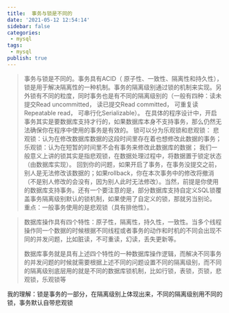```yaml
---
title:  事务与锁是不同的
date: '2021-05-12 12:54:14'
sidebar: false
categories:
 - mysql
tags:
 - mysql
publish: true
---
```



>
> 事务与锁是不同的。事务具有ACID（
> 原子性、一致性、隔离性和持久性），锁是用于解决隔离性的一种机制。事务的隔离级别通过锁的机制来实现。另外锁有不同的粒度，同时事务也是有不同的隔离级别的（一般有四种：读未提交Read uncommitted，
> 读已提交Read committed，
> 可重复读Repeatable read，
> 可串行化Serializable）。
> 在具体的程序设计中，开启事务其实是要数据库支持才行的，如果数据库本身不支持事务，那么仍然无法确保你在程序中使用的事务是有效的。
> 锁可以分为乐观锁和悲观锁：
> 悲观锁：认为在修改数据库数据的这段时间里存在着也想修改此数据的事务；
> 乐观锁：认为在短暂的时间里不会有事务来修改此数据库的数据；
> 我们一般意义上讲的锁其实是指悲观锁，在数据处理过程中，将数据置于锁定状态（由数据库实现）。
> 回到你的问题，如果开启了事务，在事务没提交之前，别人是无法修改该数据的；如果rollback，你在本次事务中的修改将撤消（不是别人修改的会没有，因为别人此时无法修改）。当然，前提是你使用的数据库支持事务。还有一个要注意的是，部分数据库支持自定义SQL锁覆盖事务隔离级别默认的锁机制，如果使用了自定义的锁，那就另当别论。
> 重点：一般事务使用的是悲观锁（具有排他性）。



> 数据库操作具有四个特性：原子性，隔离性，持久性，一致性。当多个线程操作同一个数据的时候根据不同线程或者事务的动作和时机的不同会出现不同的并发问题，比如脏读，不可重读，幻读，丢失更新等。
>
> 数据库事务就是具有上述四个特性的一种数据库操作逻辑，而解决不同事务的并发问题的时候就需要根据上述不同的问题设置不同的隔离级别，而不同的隔离级别底层用的就是不同的数据库锁机制，比如行锁，表锁，页锁，悲观锁，乐观锁等

我的理解：锁是事务的一部分，在隔离级别上体现出来，不同的隔离级别用不同的锁，事务默认自带悲观锁